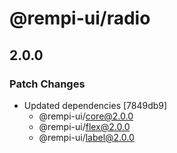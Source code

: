 # @rempi-ui/radio

## 2.0.0

### Patch Changes

- Updated dependencies [7849db9]
  - @rempi-ui/core@2.0.0
  - @rempi-ui/flex@2.0.0
  - @rempi-ui/label@2.0.0
